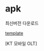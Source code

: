 # apk
최신버전 다운로드

[template](https://drive.google.com/file/d/1wwi0Cf6rrgpBx4_HIhDSQbqSkcEH-GdZ/view?usp=sharing)  

[KT 모바일 OLT] 
